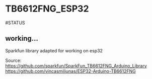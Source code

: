 # TB6612FNG_ESP32

#STATUS

## working...

Sparkfun library adapted for working on esp32

Source:
https://github.com/sparkfun/SparkFun_TB6612FNG_Arduino_Library
https://github.com/vincasmiliunas/ESP32-Arduino-TB6612FNG
